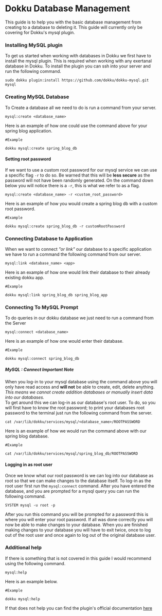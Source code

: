 # Dokku Database Management
This guide is to help you with the basic database management from creating to a database to deleting it. This guide will currently only be covering for Dokku's mysql plugin.
### Installing MySQL plugin
To get us started when working with databases in Dokku we first have to install the mysql plugin. This is required when working with any exertanal database in Dokku. To install the plugin you can ssh into your server and run the following command.
```
sudo dokku plugin:install https://github.com/dokku/dokku-mysql.git mysql
```
### Creating MySQL Database
To Create a database all we need to do is run a command from your server.
```
mysql:create <database_name>
```
Here is an example of how one could use the command above for your spring blog application.
```
#Example

dokku mysql:create spring_blog_db
```
#### Setting root password
If we want to use a custom root password for our mysql service we can use a specific flag `-r` to do so. Be warned that this will be **less secure** as the password will not have been randomly generated. On the command down below you will notice there is a `-r`, this is what we refer to as a flag.
```
mysql:create <database_name> -r <custom_root_password>
```
Here is an example of how you would create a spring blog db with a custom root password.
```
#Example

dokku mysql:create spring_blog_db -r customRootPassword
```
### Connecting Database to Application
When we want to connect *"or link"* our database to a specific application we have to run a command the following command from our server.
```
mysql:link <database_name> <app>
```
Here is an example of how one would link their database to their already existing dokku app.
```
#Example

dokku mysql:link spring_blog_db spring_blog_app
```
### Connecting To MySQL Prompt
To do queries in our dokku database we just need to run a command from the Server
```
mysql:connect <database_name>
```
Here is an example of how one would enter their database.
```
#Example

dokku mysql:connect spring_blog_db
```
##### MySQL : Connect Important Note
When you log-in to your mysql database using the command above you will only have read access and **will not** be able to create, edit, delete anything.
<br />
*This means we cannot create addition databases or manually insert data into our databases.*
<br />
To get around this we can log-in as our database's root user. To do, so you will first have to know the root password; to print your databases root password to the terminal just run the following command from the server.
```
cat /var/lib/dokku/services/mysql/<database_name>/ROOTPASSWORD
```
Here is an example of how we would run the command above with our spring blog database.
```
#Example

cat /var/lib/dokku/services/mysql/spring_blog_db/ROOTPASSWORD
```
#### Logging in as root user
Once we know what our root password is we can log into our database as root so that we can make changes to the database itself. To log-in as the root user first run the `mysql:connect` command. After you have entered the database, and you are prompted for a mysql query you can run the following command.
```
SYSTEM mysql -u root -p
```
After you run this command you will be prompted for a password this is where you will enter your root password. If all was done correctly you will now be able to make changes to your database. When you are finished making changes to your database you will have to exit twice, once to log out of the root user and once again to log out of the original database user. 
### Additional help
If there is something that is not covered in this guide I would recommend using the following command.
```
mysql:help
```
Here is an example below.
```
#Example

dokku mysql:help
```
If that does not help you can find the plugin's official documentation [here](https://github.com/dokku/dokku-mysql#readme)